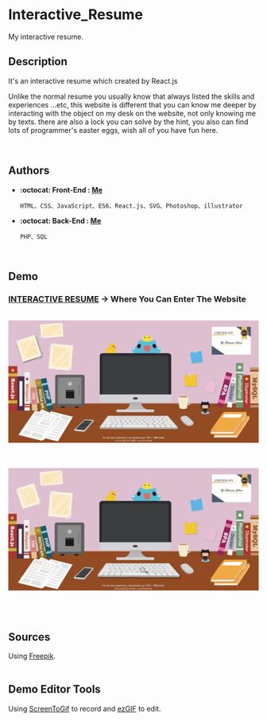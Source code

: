 # Interactive_Resume

My interactive resume.
<br/>

## Description

<p>It's an interactive resume which created by React.js </p>
<p>Unlike the normal resume you usually know that always listed the skills and experiences ...etc, this website is different that you can know me deeper by interacting with the object on my desk on the website, not only knowing me by texts. there are also a lock you can solve by the hint, you also can find lots of programmer's easter eggs, wish all of you have fun here. </p>
<br/>

## Authors
* **:octocat: Front-End : [Me](https://github.com/yschen25)**
        
      HTML、CSS、JavaScript、ES6、React.js、SVG、Photoshop、illustrator
      
* **:octocat: Back-End : [Me](https://github.com/yschen25)**

      PHP、SQL
<br/>

## Demo

### **[INTERACTIVE RESUME](http://www.yschen25.com/portfolio/interactiveResume/) -> Where You Can Enter The Website**
<br/>

<img src="Interactive_Resume_01.png" alt="Interactive_Resume" title="Interactive_Resume">
<br/>
<br/>
<br/>

<p align="center">
   <img src="Interactive_Resume_02.gif" alt="Interactive_Resume" title="Interactive_Resume">
</p>
<br/>
<br/>

## Sources
Using [Freepik](https://www.freepik.com/).
<br/>
<br/>

## Demo Editor Tools
Using [ScreenToGif](http://www.screentogif.com/) to record and [ezGIF](https://ezgif.com/) to edit.
